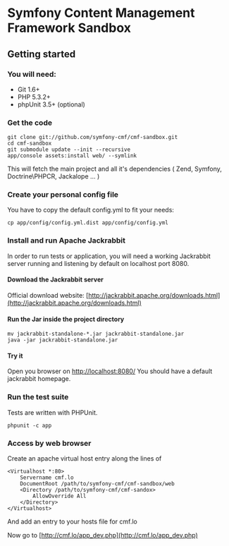 # Symfony Content Management Framework Sandbox


## Getting started

### You will need:
  * Git 1.6+
  * PHP 5.3.2+
  * phpUnit 3.5+ (optional)

### Get the code

    git clone git://github.com/symfony-cmf/cmf-sandbox.git
    cd cmf-sandbox
    git submodule update --init --recursive
    app/console assets:install web/ --symlink

This will fetch the main project and all it's dependencies ( Zend, Symfony, Doctrine\PHPCR, Jackalope ... )

### Create your personal config file

You have to copy the default config.yml to fit your needs:

    cp app/config/config.yml.dist app/config/config.yml

### Install and run Apache Jackrabbit

In order to run tests or application, you will need a working Jackrabbit server running and listening by default on localhost port 8080.

#### Download the Jackrabbit server

Official download website: [http://jackrabbit.apache.org/downloads.html](http://jackrabbit.apache.org/downloads.html)

#### Run the Jar inside the project directory

    mv jackrabbit-standalone-*.jar jackrabbit-standalone.jar
    java -jar jackrabbit-standalone.jar

#### Try it

Open you browser on [http://localhost:8080/](http://localhost:8080/)
You should have a default jackrabbit homepage.

### Run the test suite

Tests are written with PHPUnit.

    phpunit -c app

### Access by web browser

Create an apache virtual host entry along the lines of

    <Virtualhost *:80>
        Servername cmf.lo
        DocumentRoot /path/to/symfony-cmf/cmf-sandbox/web
        <Directory /path/to/symfony-cmf/cmf-sandox>
            AllowOverride All
        </Directory>
    </Virtualhost>

And add an entry to your hosts file for cmf.lo

Now go to [http://cmf.lo/app_dev.php](http://cmf.lo/app_dev.php)
